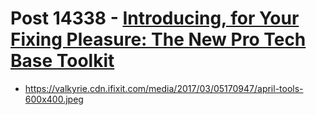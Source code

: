 # Post 14338 - [Introducing, for Your Fixing Pleasure: The New Pro Tech Base Toolkit](https://www.ifixit.com/News/14338/new-pro-tech-base-toolkit)

- https://valkyrie.cdn.ifixit.com/media/2017/03/05170947/april-tools-600x400.jpeg
